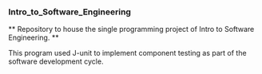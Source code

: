 ### Intro_to_Software_Engineering 
** Repository to house the single programming project of Intro to Software Engineering. **

This program used J-unit to implement component testing as part of the software development cycle.  
